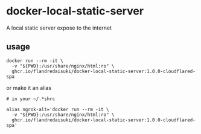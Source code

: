# docker-local-static-server

A local static server expose to the internet

## usage

```shell
docker run --rm -it \
  -v "${PWD}:/usr/share/nginx/html:ro" \
  ghcr.io/flandredaisuki/docker-local-static-server:1.0.0-cloudflared-spa
```

or make it an alias

```shell
# in your ~/.*shrc

alias ngrok-alt='docker run --rm -it \
  -v "${PWD}:/usr/share/nginx/html:ro" \
  ghcr.io/flandredaisuki/docker-local-static-server:1.0.0-cloudflared-spa'
```
